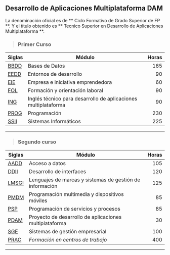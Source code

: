 ## Desarrollo de Aplicaciones Multiplataforma DAM ##
La denominación oficial es de ** Ciclo Formativo de Grado Superior de FP **.
Y el título obtenido es ** Tecnico Superior en Desarrollo de Aplicaciones Multiplataforma **.

>### Primer Curso ###

| Siglas |                    Módulo                                  | Horas |
| ---- | -------------------------------------------------------------- | ---:|
| [BBDD](BBDD) | Bases de Datos                                                 | 165 |
| [EEDD](EEDD) | Entornos de desarrollo                                         |  90 |
| [EIE](EIE)   | Empresa e iniciativa emprendedora                              |  60 |
| [FOL](FOL)   | Formación y orientación laboral                                |  90 |
| [ING](ING)   | Inglés técnico para desarrollo de aplicaciones multiplataforma |  90 |
| [PROG](PROG) | Programación                                                   | 230 |
| [SSII](SSII) | Sistemas Informáticos                                          | 225 |
---
>### Segundo curso ###

| Siglas |                    Módulo                             | Horas |
| ----- | -------------------------------------------------------- | ---:|
| [AADD](Segundo_Curso/AADD)   | Acceso a datos                                           | 105 |
| [DDII](Segundo_Curso/DDII)   | Desarrollo de interfaces                                 | 120 |
| [LMSGI](Segundo_Curso/LMSGI) | Lenguajes de marcas y sistemas de gestión de información | 125 |
| [PMDM](Segundo_Curso/PMDM)   | Programación multimedia y dispositivos móviles           |  85 |
| [PSP](Segundo_Curso/PSP)     | Programación de servicios y procesos                     |  85 |
| [PDAM](Segundo_Curso/PDAM)   | Proyecto de desarrollo de aplicaciones multiplataforma   |  30 |
| [SGE](Segundo_Curso/SGE) 	   | Sistemas de gestión empresarial                          | 100 |
| [PRAC](Segundo_Curso/PRAC)   | *Formación en centros de trabajo*                        | 400 |
---
